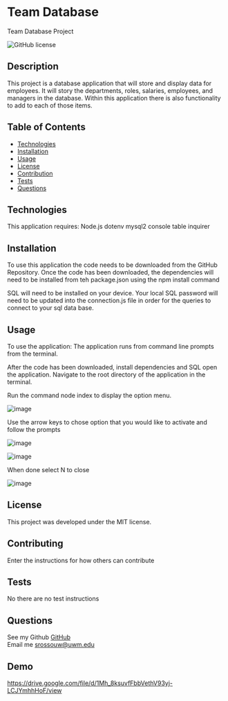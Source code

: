 # Team Database
Team Database Project

 ![GitHub license](https://img.shields.io/badge/license-MIT-blue.svg)

##  Description
This project is a database application that will store and display data for employees. It will story the departments, roles, salaries, employees, and managers in the database. Within this application there is also functionality to add to each of those items.

##  Table of Contents
* [Technologies](#technologies)
* [Installation](#installation)
* [Usage](#usage)
* [License](#license)
* [Contribution](#contributing)
* [Tests](#tests)
* [Questions](#questions)
  
## Technologies
This application requires: 
Node.js 
dotenv 
mysql2 
console table
inquirer


## Installation
To use this application the code needs to be downloaded from the GitHub Repository. Once the code has been downloaded, the dependencies will need to be installed from teh package.json using the npm install command

SQL will need to be installed on your device. Your local SQL password will need to be updated into the connection.js file in order for the queries to connect to your sql data base.

## Usage
To use the application:
The application runs from command line prompts from the terminal. 

After the code has been downloaded, install dependencies and SQL open the application. Navigate to the root directory of the application in the terminal.

Run the command node index to display the option menu. 

![image](https://user-images.githubusercontent.com/105831699/188964970-a11f74cd-8452-45ec-8974-477f319a433d.png)

Use the arrow keys to  chose option that you would like to activate and follow the prompts

![image](https://user-images.githubusercontent.com/105831699/188965063-5e5ad6c7-60fc-4110-af65-6e55896b97df.png)

![image](https://user-images.githubusercontent.com/105831699/188965159-f9606237-e3b2-46fa-b306-0f3a7da469f5.png)

When done select N to close


![image](https://user-images.githubusercontent.com/105831699/188965212-713d4974-544f-40a9-9049-0427f5c368e9.png)



## License
This project was developed under the MIT license.

## Contributing
Enter the instructions for how others can contribute

## Tests
No there are no test instructions

## Questions  
See my Github [GitHub](https://www.github.com/strossouw)  
Email me  <srossouw@uwm.edu>

## Demo
https://drive.google.com/file/d/1Mh_8ksuvfFbbVethV93yj-LCJYmhhHoF/view

